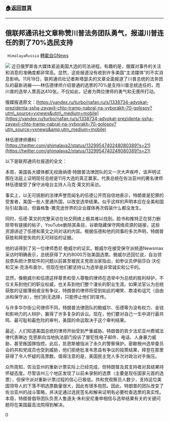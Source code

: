 ###  [:house:返回首頁](https://github.com/ourhimalayas/txt)
---

## 俄联邦通讯社文章称赞川普法务团队勇气，报道川普连任的到了70%选民支持
` HimalayaRussia` [轉載自GNews](https://gnews.org/zh-hans/579501/)

![]()![](https://gnews-media-offload.s3.amazonaws.com/wp-content/uploads/2020/11/21174253/image-31.jpeg)
近日俄罗斯各大媒体紧追美国大选的司法进程。有趣的是，俄媒对事件的关注和消息的准确度都非常高。显然，这些报道没有收到许多美国“主流媒体”的不实消息影响。11月19日，联邦通讯社记者斯塔瑟夫的文章全面报道了川普总统的法务团队的最新进展——林伍德律师介绍普通的选票的70%是支持川普总统连任的，而川普的选举人票高达410张。不仅如此，记者为两位律师的勇气和无畏所打动。

俄媒报道原文：[https://yandex.ru/turbo/riafan.ru/s/1338734-advokat-prezidenta-ssha-zayavil-chto-tramp-nabral-na-vyborakh-70-golosov?utm\_source=yxnews&utm\_medium=mobile](https://yandex.ru/turbo/riafan.ru/s/1338734-advokat-prezidenta-ssha-zayavil-chto-tramp-nabral-na-vyborakh-70-golosov?utm_source=yxnews&amp;utm_medium=mobile)

林伍德律师爆料：[https://twitter.com/ghimalaya2/status/1329954740248080389?s=21](https://twitter.com/ghimalaya2/status/1329954740248080389?s=21)

以下是联邦通讯社报道的全文：

本周，美国各大媒体都无视唐纳德·特朗普法律团队的又一次大声疾呼，该声明试图在法庭上证明现任总统是11月大选的真正赢家。代表总统在佐治亚州的著名律师林伍德接受了保守派电台主持人马克·莱文的采访。

事实上，以无可挑剔的法律声誉而闻名的伍德公开而自信地表示，特朗普是犯罪的受害者，美国一些人里通外国，以改变选举结果。似乎这样的声明本应在全美和国际引起轰动，但盎格鲁-撒克逊世界的企业媒体再次假装什么都没发生。

同时，伍德·莱文的完整采访在社交网络上极其难以找到。脸书和推特正在努力删除带有链接的帖子，YouTube删除其条目，谷歌隐藏保守网络资源的链接，这些资源讲述了伍德和莱文之间对话的内容。根据伍德和他的同事的多次声明，特朗普获胜和拜登失败的无可辩驳的证据。

他的话得到了另一位律师悉尼·鲍威尔的证实。鲍威尔在接受保守派频道Newsmax采访时明确表示，总统获得了大约8000万张美国选票。鲍威尔还回忆说，自治领投票系统计票软件的问题以前甚至被民主党政治家指出，如参议员伊丽莎白·沃伦和艾米·克洛布查尔，但现在他们都坚持认为选举是非常诚实和公平的。

显然，像鲍威尔和伍德这样尊贵和受人尊敬的律师在选举中为总统的胜利辩护，不仅关系到他们的职业权威，也关系到他们整个漫长的职业生涯。如果法官认为总统获胜的证据薄弱或没有争议，特朗普的律师将受到如此的嘲笑、欺凌和诅咒（自由派和保守派），他们别无选择，只能停止他们的宣传。

与许多华尔街公司律师不同，特朗普法律团队的鲍威尔、伍德等为没有权力、金钱和影响力的人辩护，赢得了许多复杂的诉讼。现在，他们要对自己一生中进行最共鸣、最可耻和最危险的审判，美国的命运取决于这个审判结果。

最近，人们知道美国总统的律师开始受到严重威胁。特朗普的宾夕法尼亚州费城法律代表琳达·克恩斯向当地执法部门投诉了冒犯性电子邮件、电话、人身暴力威胁，甚至叛国罪指控。此后，凯恩斯被指派了永久的警察保护。密歇根州选举委员会的共和党成员也受到威胁，他们拒绝批准韦恩县有争议的投票结果，拜登在那里获得了令人怀疑的高票数。值得注意的是，美国民主党人多次对政治对手施压。

众所周知，佐治亚州的重新计票实际上已经完成，但特朗普及其支持者对其结果持怀疑态度。尽管该州三个地区发现了以前未录制的选票（主要是现任国家元首的选票），但保守派对重新计票过程的信心已极低。共和党观察员人数少，支持这位美国领导人的下落不明选票数量很大，因此有很多抱怨。因此，特朗普的团队改变了佐治亚州的战斗策略，并决定通过选民签名和解来证明有必要检查选票的真实性。本周，特朗普倡导团队负责人鲁道夫·朱利安尼重申相信与选举结果有关的关键问题将在美国最高法院得到解决。

0
